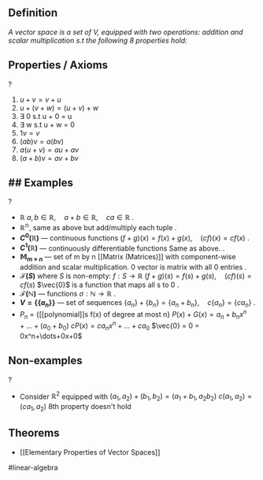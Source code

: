 ## Definition
*A vector space is a set of V, equipped with two operations: addition and scalar multiplication s.t the following 8 properties hold:*

## Properties / Axioms
?
1. $u + v = v + u$
2. $u + (v+w) = (u+v) + w$
3. $\exists$ 0 s.t u + 0 = u
4. $\exists$ w s.t u + w = 0
5. $1v = v$
6. $(ab)v = a(bv)$
7. $a(u+v) = au + av$
8. $(a+b)v = av + bv$
<!--SR:!2025-06-13,4,276-->

## ## Examples
?
- $\mathbb{R}$
	$a, b \in \mathbb{R}, \quad a + b \in \mathbb{R}, \quad c a \in \mathbb{R}$
.
- $\mathbb{R^n}$, same as above but add/multiply each tuple
.
- **$C^0(\mathbb{R})$** — continuous functions
	$(f+g)(x) = f(x) + g(x), \quad (c f)(x) = c f(x)$
‎.
- **$C^1(\mathbb{R})$** — continuously differentiable functions
  Same as above.
‎.
- **$\mathbb{M}_{m \times n}$** — set of m by n [[Matrix (Matrices)]]
	with component-wise addition and scalar multiplication.
	0 vector is matrix with all 0 entries
‎.
- **$\mathcal{F}(S)$** where $S$ is non-empty: $f : S \to \mathbb{R}$
	$(f+g)(s) = f(s) + g(s),\quad(c f)(s) = c f(s)$
	$\vec{0}$ is a function that maps all s to 0
‎.
- **$\mathcal{F}(\mathbb{N})$** — functions $\sigma : \mathbb{N} \to \mathbb{R}$
‎.
- **$V = \{ \{ a_n \} \}$** — set of sequences
	$\{ a_n \} + \{ b_n \} = \{ a_n + b_n \}, \quad c \{ a_n \} = \{ c a_n \}$
.
- $P_{n}$ = {[[polynomial]]s f(x) of degree at most n}
	$P(x) + G(x) = a_{n}+b_{n}x^n+\dots+(a_{0}+b_{0})$
	$cP(x) = ca_{n}x^n+\dots+ca_{0}$
	$\vec{0} = 0 = 0x^n+\dots+0x+0$
<!--SR:!2025-06-13,4,276-->


## Non-examples
?
- Consider $\mathbb{R}^2$ equipped with
	$(a_{1},a_{2})+(b_{1},b_{2}) = (a_{1}+b_{1}, a_{2}b_{2})$
	$c(a_{1},a_{2})=(ca_{1},a_{2})$
	8th property doesn't hold
<!--SR:!2025-06-27,14,296-->


## Theorems
- [[Elementary Properties of Vector Spaces]]


#linear-algebra